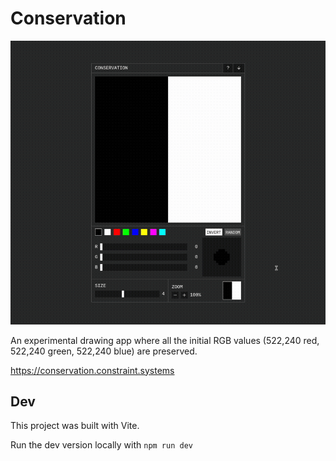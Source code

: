 # Conservation

<img
src='https://raw.githubusercontent.com/constraint-systems/conservation/main/public/conservation.gif'
width="600"/>

An experimental drawing app where all the initial RGB values (522,240 red, 522,240 green, 522,240 blue) are preserved.

https://conservation.constraint.systems

## Dev

This project was built with Vite.

Run the dev version locally with `npm run dev`
